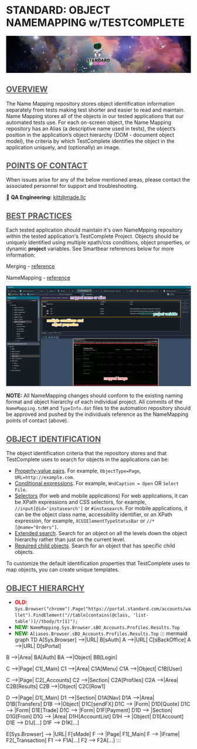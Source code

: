 **<h1> STANDARD: OBJECT NAMEMAPPING w/TESTCOMPLETE </h1>**
![standard-automation.png](/src/standard-automation.png)



## <span style="color:#555555"><u> **OVERVIEW** </u></span>
The Name Mapping repository stores object identification information separately from tests making test shorter and easier to read and maintain. Name Mapping stores all of the objects in our tested applications that our automated tests use. For each on-screen object, the Name Mapping repository has an Alias (a descriptive name used in tests), the object’s position in the application’s object hierarchy (DOM - document object model), the criteria by which TestComplete identifies the object in the application uniquely, and (optionally) an image. 


## <span style="color:#555555"><u> **POINTS OF CONTACT** </u></span>
When issues arise for any of the below mentioned areas, please contact the associated personnel for support and troubleshooting.

:taco: **QA Engineering:**<span style="color:gold"> kitt@made.llc </span>



## <span style="color:#555555"><u> **BEST PRACTICES** </u></span>
Each tested application should maintain it's own NameMpping repository within the tested application's TestComplete Project. Objects should be uniquely identified using multiple xpath/css conditions, object properties, or dynamic **project** variables. See Smartbear references below for more information:

Merging - [reference](https://support.smartbear.com/testcomplete/docs/testing-with/object-identification/name-mapping/how-to/merge.html)

NameMapping - [reference](https://support.smartbear.com/testcomplete/docs/testing-with/object-identification/name-mapping/index.html)

![nameMapping.png](/src/assets/nameMapping.png)


**NOTE:** All NameMapping changes should conform to the existing naming format and object hierarchy of each individual project. All commits of the `NameMapping.tcNM` and `TypeInfo.dat` files to the automation repository should be approved and pushed by the individuals reference as the NameMapping points of contact (above).



## <span style="color:#555555"><u> **OBJECT IDENTIFICATION** </u></span> 
The object identification criteria that the repository stores and that TestComplete uses to search for objects in the applications can be:
- [Property-value pairs](https://support.smartbear.com/testcomplete/docs/testing-with/object-identification/name-mapping/basic-mapping-criteria.html). For example, `ObjectType=Page`, `URL=http://example.com`.
- [Conditional expressions](https://support.smartbear.com/testcomplete/docs/testing-with/object-identification/name-mapping/conditional-mapping-criteria.html). For example, `WndCaption = Open` OR `Select File`.
- [Selectors](https://support.smartbear.com/testcomplete/docs/testing-with/object-identification/name-mapping/selectors.html) (for web and mobile applications) For web applications, it can be XPath expressions and CSS selectors, for example, `//input[@id='instasearch']` or `#instasearch`. For mobile applications, it can be the object class name, accessibility identifier, or an XPath expression, for example, `XCUIElementTypeStatusBar` or `//*[@name="Orders"]`.
- [Extended search](https://support.smartbear.com/testcomplete/docs/testing-with/object-identification/name-mapping/extended-search.html). Search for an object on all the levels down the object hierarchy rather than just on the current level.
- [Required child objects](https://support.smartbear.com/testcomplete/docs/testing-with/object-identification/name-mapping/required-children.html). Search for an object that has specific child objects.

To customize the default identification properties that TestComplete uses to map objects, you can create unique templates. 



## <span style="color:#555555"><u> **OBJECT HIERARCHY** </u></span> 
- <span style="color:red">**OLD:**</span> `Sys.Browser("chrome").Page("https://portal.standard.com/accounts/wallet").FindElement("//table[contains(@class, 'list-table')]//tbody/tr[1]");`
- <span style="color:green">**NEW:**</span> `NameMapping.Sys.Browser.sBO_Accounts.Profiles.Results.Top`
- <span style="color:green">**NEW:**</span> `Aliases.Browser.sBO_Accounts.Profiles.Results.Top`
::: mermaid
graph TD
A[Sys.Browser] -->|URL| B[sAuth]
A -->|URL| C[sBackOffice]
A -->|URL| D[sPortal]

B -->|Area| BA[Auth]
BA -->|Object| BB[Login]

C -->|Page| C1[_Main]
C1 -->|Area| C1A[Menu]
C1A -->|Object| C1B[User]

C -->|Page| C2[_Accounts]
C2 -->|Section| C2A[Profiles]
C2A -->|Area| C2B[Results]
C2B -->|Object| C2C[Row1]

D -->|Page| D1[_Main]
D1 -->|Section| D1A[Nav]
D1A -->|Area| D1B[Transfers]
D1B -->|Object| D1C[sendFX]
D1C --> |Form| D1D[Quote]
D1C --> |Form| D1E[Trade]
D1C --> |Form| D1F[Payment]
D1D --> |Section| D1G[From]
D1G --> |Area| D1H[AccountList]
D1H --> |Object| D1I[Account]
D1E --> D1J[...]
D1F --> D1K[...]

E[Sys.Browser] --> |URL| F[sMade]
F --> |Page| F1[_Main]
F --> |iFrame| F2[_Transaction]
F1 --> F1A[...]
F2 --> F2A[...] 
:::